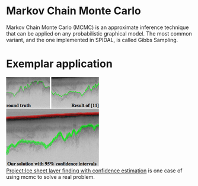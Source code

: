 # Markov Chain Monte Carlo
Markov Chain Monte Carlo (MCMC) is an approximate inference technique that can be applied on any probabilistic graphical model. The most common variant, and the one implemented in SPIDAL, is called Gibbs Sampling. 

# Exemplar application
![Exemplar application](https://github.com/hpcanalytics/Hidden-Markov-Model/blob/master/resource/icelayers2014icip-thumb.png)  
[Project:Ice sheet layer finding with confidence estimation]() is one case of using mcmc to solve a real problem.

